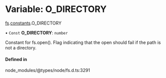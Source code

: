 # Variable: O\_DIRECTORY

[fs](../modules/fs.md).[constants](../modules/fs.constants.md).O_DIRECTORY

• `Const` **O\_DIRECTORY**: `number`

Constant for fs.open(). Flag indicating that the open should fail if the path is not a directory.

#### Defined in

node_modules/@types/node/fs.d.ts:3291
